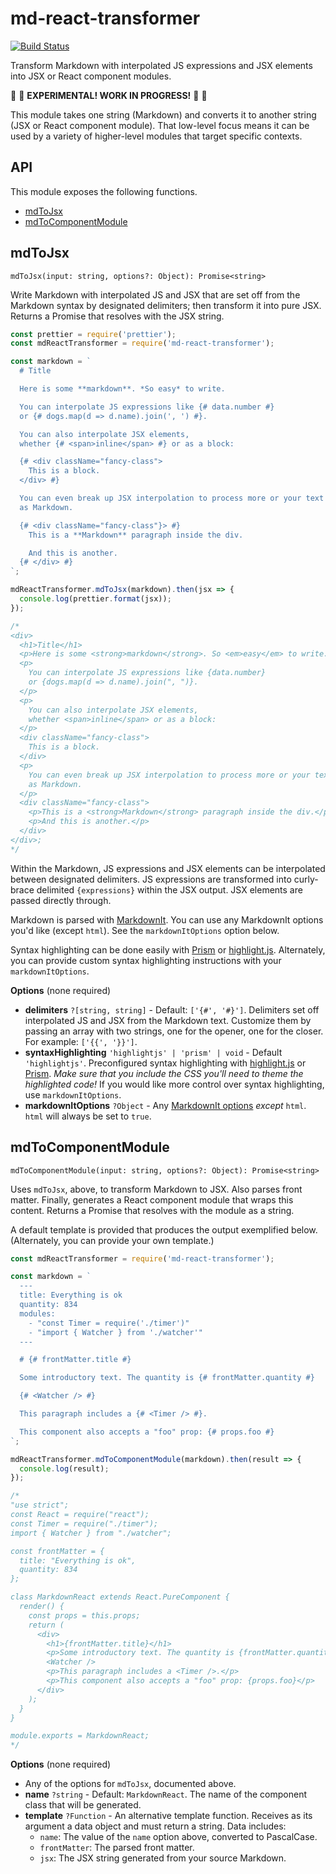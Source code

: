 # md-react-transformer

[![Build Status](https://travis-ci.org/mapbox/md-react-transformer.svg?branch=master)](https://travis-ci.org/mapbox/md-react-transformer)

Transform Markdown with interpolated JS expressions and JSX elements into JSX or React component modules.

🚧 🚧 **EXPERIMENTAL! WORK IN PROGRESS!** 🚧 🚧

This module takes one string (Markdown) and converts it to another string (JSX or React component module).
That low-level focus means it can be used by a variety of higher-level modules that target specific contexts.

## API

This module exposes the following functions.

- [mdToJsx](#mdtojsx)
- [mdToComponentModule](#mdtocomponentmodule)

## mdToJsx

`mdToJsx(input: string, options?: Object): Promise<string>`

Write Markdown with interpolated JS and JSX that are set off from the Markdown syntax by designated delimiters; then transform it into pure JSX.
Returns a Promise that resolves with the JSX string.

```js
const prettier = require('prettier');
const mdReactTransformer = require('md-react-transformer');

const markdown = `
  # Title

  Here is some **markdown**. *So easy* to write.

  You can interpolate JS expressions like {# data.number #}
  or {# dogs.map(d => d.name).join(', ') #}.

  You can also interpolate JSX elements,
  whether {# <span>inline</span> #} or as a block:

  {# <div className="fancy-class">
    This is a block.
  </div> #}

  You can even break up JSX interpolation to process more or your text
  as Markdown.

  {# <div className="fancy-class"}> #}
    This is a **Markdown** paragraph inside the div.

    And this is another.
  {# </div> #}
`;

mdReactTransformer.mdToJsx(markdown).then(jsx => {
  console.log(prettier.format(jsx));
});

/*
<div>
  <h1>Title</h1>
  <p>Here is some <strong>markdown</strong>. So <em>easy</em> to write.</p>
  <p>
    You can interpolate JS expressions like {data.number}
    or {dogs.map(d => d.name).join(", ")}.
  </p>
  <p>
    You can also interpolate JSX elements,
    whether <span>inline</span> or as a block:
  </p>
  <div className="fancy-class">
    This is a block.
  </div>
  <p>
    You can even break up JSX interpolation to process more or your text
    as Markdown.
  </p>
  <div className="fancy-class">
    <p>This is a <strong>Markdown</strong> paragraph inside the div.</p>
    <p>And this is another.</p>
  </div>
</div>;
*/
```

Within the Markdown, JS expressions and JSX elements can be interpolated between designated delimiters.
JS expressions are transformed into curly-brace delimited `{expressions}` within the JSX output.
JSX elements are passed directly through.

Markdown is parsed with [MarkdownIt](https://github.com/markdown-it/markdown-it).
You can use any MarkdownIt options you'd like (except `html`).
See the `markdownItOptions` option below.

Syntax highlighting can be done easily with [Prism](https://github.com/PrismJS/prism) or [highlight.js](https://github.com/isagalaev/highlight.js).
Alternately, you can provide custom syntax highlighting instructions with your `markdownItOptions`.

**Options** (none required)

- **delimiters** `?[string, string]` - Default: `['{#', '#}']`.
  Delimiters set off interpolated JS and JSX from the Markdown text.
  Customize them by passing an array with two strings, one for the opener, one for the closer.
  For example: `['{{', '}}']`.
- **syntaxHighlighting** `'highlightjs' | 'prism' | void` - Default `'highlightjs'`.
  Preconfigured syntax highlighting with [highlight.js](https://github.com/isagalaev/highlight.js) or [Prism](https://github.com/PrismJS/prism).
  *Make sure that you include the CSS you'll need to theme the highlighted code!*
  If you would like more control over syntax highlighting, use `markdownItOptions`.
- **markdownItOptions** `?Object` - Any [MarkdownIt options](https://github.com/markdown-it/markdown-it#init-with-presets-and-options) *except* `html`.
  `html` will always be set to `true`.

## mdToComponentModule

`mdToComponentModule(input: string, options?: Object): Promise<string>`

Uses `mdToJsx`, above, to transform Markdown to JSX.
Also parses front matter.
Finally, generates a React component module that wraps this content.
Returns a Promise that resolves with the module as a string.

A default template is provided that produces the output exemplified below. (Alternately, you can provide your own template.)

```js
const mdReactTransformer = require('md-react-transformer');

const markdown = `
  ---
  title: Everything is ok
  quantity: 834
  modules:
    - "const Timer = require('./timer')"
    - "import { Watcher } from './watcher'"
  ---

  # {# frontMatter.title #}

  Some introductory text. The quantity is {# frontMatter.quantity #}

  {# <Watcher /> #}

  This paragraph includes a {# <Timer /> #}.

  This component also accepts a "foo" prop: {# props.foo #}
`;

mdReactTransformer.mdToComponentModule(markdown).then(result => {
  console.log(result);
});

/*
"use strict";
const React = require("react");
const Timer = require("./timer");
import { Watcher } from "./watcher";

const frontMatter = {
  title: "Everything is ok",
  quantity: 834
};

class MarkdownReact extends React.PureComponent {
  render() {
    const props = this.props;
    return (
      <div>
        <h1>{frontMatter.title}</h1>
        <p>Some introductory text. The quantity is {frontMatter.quantity}</p>
        <Watcher />
        <p>This paragraph includes a <Timer />.</p>
        <p>This component also accepts a "foo" prop: {props.foo}</p>
      </div>
    );
  }
}

module.exports = MarkdownReact;
*/
```

**Options** (none required)

- Any of the options for `mdToJsx`, documented above.
- **name** `?string` - Default: `MarkdownReact`.
  The name of the component class that will be generated.
- **template** `?Function` - An alternative template function.
  Receives as its argument a data object and must return a string.
  Data includes:
  - `name`: The value of the `name` option above, converted to PascalCase.
  - `frontMatter`: The parsed front matter.
  - `jsx`: The JSX string generated from your source Markdown.
